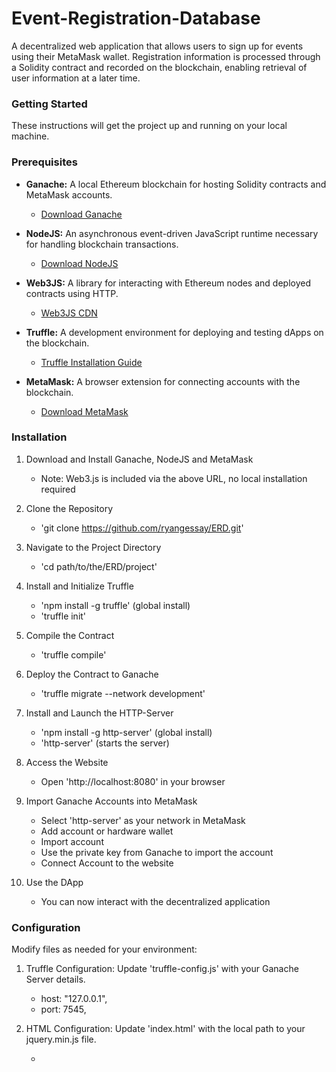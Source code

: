 # Event-Registration-Database

A decentralized web application that allows users to sign up for events using their MetaMask wallet. Registration information is processed through a Solidity contract and recorded on the blockchain, enabling retrieval of user information at a later time.

### Getting Started

These instructions will get the project up and running on your local machine.

### Prerequisites

- **Ganache:** A local Ethereum blockchain for hosting Solidity contracts and MetaMask accounts.
    - [Download Ganache](https://trufflesuite.com/ganache/)

- **NodeJS:** An asynchronous event-driven JavaScript runtime necessary for handling blockchain transactions.
    - [Download NodeJS](https://nodejs.org/en)

- **Web3JS:** A library for interacting with Ethereum nodes and deployed contracts using HTTP.
    - [Web3JS CDN](https://cdn.jsdelivr.net/npm/web3@1.6.0/dist/web3.min.js)

- **Truffle:** A development environment for deploying and testing dApps on the blockchain.
    - [Truffle Installation Guide](https://trufflesuite.com/docs/truffle/how-to/install/)

- **MetaMask:** A browser extension for connecting accounts with the blockchain.
    - [Download MetaMask](https://metamask.io/download/)

### Installation

1. Download and Install Ganache, NodeJS and MetaMask

    - Note: Web3.js is included via the above URL, no local installation required

2. Clone the Repository

    - 'git clone https://github.com/ryangessay/ERD.git'

3. Navigate to the Project Directory 

    - 'cd path/to/the/ERD/project'

3. Install and Initialize Truffle

    - 'npm install -g truffle' (global install)
    - 'truffle init'

4. Compile the Contract

    - 'truffle compile'

5. Deploy the Contract to Ganache

    - 'truffle migrate --network development'

6. Install and Launch the HTTP-Server

    - 'npm install -g http-server' (global install)
    - 'http-server' (starts the server)

7. Access the Website

    - Open 'http://localhost:8080' in your browser

8. Import Ganache Accounts into MetaMask

    - Select 'http-server' as your network in MetaMask
    - Add account or hardware wallet
    - Import account
    - Use the private key from Ganache to import the account
    - Connect Account to the website

9. Use the DApp

    - You can now interact with the decentralized application

### Configuration

Modify files as needed for your environment:

1. Truffle Configuration: Update 'truffle-config.js' with your Ganache Server details.
 
    - host: "127.0.0.1",
    - port: 7545,

2. HTML Configuration: Update 'index.html' with the local path to your jquery.min.js file.

    - <script src="./node_modules/jquery/dist/jquery.min.js">

3. JavaScript Configuration: Update 'app.js' with the correct path for 'EventRegistration.json'

    - fetch('./build/contracts/EventRegistration.json')

### Usage

These instructions guide you through the key steps to use the Event Registration DApp. The application is designed to be straightforward and secure using your MetaMask wallet.

1. **Load the Website**
   - Open your web browser and navigate to `http://localhost:8080`. This will take you to the homepage of the Event Registration DApp.

2. **Connect Your MetaMask Account**
   - Click on the 'Connect Wallet' button and follow the prompts in the MetaMask extension to establish a connection.
   - This is essential for registering for an event as your registration details will be linked to your MetaMask wallet address.

3. **Fill in the Registration Form**
   - Enter your details in the name and email fields and select the type of event ticket you wish to purchase.
   - Ensure that all the information is correct. This information will be stored on the blockchain and associated with your wallet address.

4. **Submit Your Registration Information**
   - Click the 'Submit' button to register. 
   - Your information will be processed and securely stored on the Ethereum blockchain.

5. **View Your Registration Information**
   - To view or verify your registration details, click on the 'My Registration Information' button. 
   - This will retrieve your registration details from the blockchain and display them on the screen.

### Technologies Used

- Solidity, HTML, CSS
- JavaScript, NodeJS, Web3JS
- Truffle, Ganache, MetaMask

### Contact Information

- ryangessay99@gmail.com